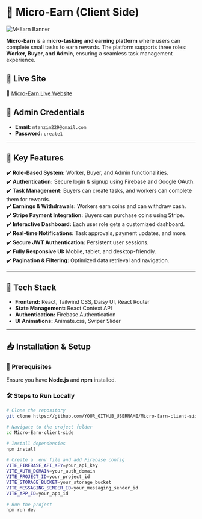 # 🚀 Micro-Earn (Client Side)

![M-Earn Banner](https://i.ibb.co.com/JFmJRpS8/me.png)

**Micro-Earn** is a **micro-tasking and earning platform** where users can complete small tasks to earn rewards. The platform supports three roles: **Worker, Buyer, and Admin**, ensuring a seamless task management experience.

## 🌟 Live Site  
🔗 [Micro-Earn Live Website](https://assignment-12-3a245.web.app/)  


## 👤 Admin Credentials  
- **Email:** `mtanzim229@gmail.com`  
- **Password:** `create1`  

---

## 🚀 Key Features  
✔️ **Role-Based System:** Worker, Buyer, and Admin functionalities.  
✔️ **Authentication:** Secure login & signup using Firebase and Google OAuth.  
✔️ **Task Management:** Buyers can create tasks, and workers can complete them for rewards.  
✔️ **Earnings & Withdrawals:** Workers earn coins and can withdraw cash.  
✔️ **Stripe Payment Integration:** Buyers can purchase coins using Stripe.  
✔️ **Interactive Dashboard:** Each user role gets a customized dashboard.  
✔️ **Real-time Notifications:** Task approvals, payment updates, and more.  
✔️ **Secure JWT Authentication:** Persistent user sessions.  
✔️ **Fully Responsive UI:** Mobile, tablet, and desktop-friendly.  
✔️ **Pagination & Filtering:** Optimized data retrieval and navigation.  

---

## 📌 Tech Stack  
- **Frontend:** React, Tailwind CSS, Daisy UI, React Router  
- **State Management:** React Context API  
- **Authentication:** Firebase Authentication  
- **UI Animations:** Animate.css, Swiper Slider  

---

## 📥 Installation & Setup  

### 🔧 Prerequisites  
Ensure you have **Node.js** and **npm** installed.  

### 🛠️ Steps to Run Locally  
```sh
# Clone the repository
git clone https://github.com/YOUR_GITHUB_USERNAME/Micro-Earn-client-side.git

# Navigate to the project folder
cd Micro-Earn-client-side

# Install dependencies
npm install

# Create a .env file and add Firebase config
VITE_FIREBASE_API_KEY=your_api_key
VITE_AUTH_DOMAIN=your_auth_domain
VITE_PROJECT_ID=your_project_id
VITE_STORAGE_BUCKET=your_storage_bucket
VITE_MESSAGING_SENDER_ID=your_messaging_sender_id
VITE_APP_ID=your_app_id

# Run the project
npm run dev